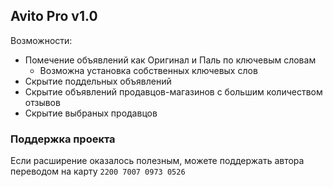 ## Avito Pro v1.0
Возможности:
- Помечение объявлений как Оригинал и Паль по ключевым словам
  - Возможна установка собственных ключевых слов
- Скрытие поддельных объявлений
- Скрытие объявлений продавцов-магазинов с большим количеством отзывов
- Скрытие выбраных продавцов

### Поддержка проекта
Если расширение оказалось полезным, можете поддержать автора переводом на карту `2200 7007 0973 0526`
